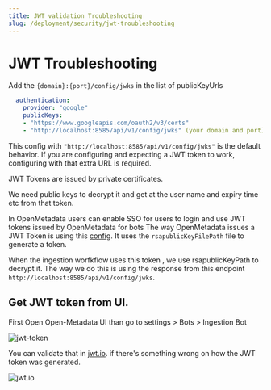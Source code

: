 ```yaml
---
title: JWT validation Troubleshooting
slug: /deployment/security/jwt-troubleshooting
---
```

# JWT Troubleshooting

Add the `{domain}:{port}/config/jwks` in the list of publicKeyUrls

```yaml
  authentication:
    provider: "google"
    publicKeys:
    - "https://www.googleapis.com/oauth2/v3/certs"
    - "http://localhost:8585/api/v1/config/jwks" (your domain and port)
```

This config with `"http://localhost:8585/api/v1/config/jwks"` is the default behavior. If you are configuring and expecting a JWT token to work, configuring with that extra URL is required.

JWT Tokens are issued by private certificates.

We need public keys to decrypt it and get at the user name and expiry time etc from that token.

In OpenMetadata users can enable SSO for users to login and use JWT tokens issued by OpenMetadata for bots
The way OpenMetadata issues a JWT Token is using this [config](https://github.com/open-metadata/OpenMetadata/blob/main/conf/openmetadata.yaml#L155). It uses the `rsapublicKeyFilePath` file to generate a token.

When the ingestion worfkflow uses this token , we use rsapublicKeyPath to decrypt it. The way we do this is using the response from this endpoint `http://localhost:8585/api/v1/config/jwks`.


## Get JWT token from UI.

First Open Open-Metadata UI than go to settings > Bots > Ingestion Bot

<div className="w-100 flex justify-center">
<Image
  src="/images/deployment/troubleshoot/jwt-token.png"
  alt="jwt-token"
  caption="jwt-token"
/>
</div>

You can validate that in [jwt.io](https://jwt.io/). if there's something wrong on how the JWT token was generated.

<div className="w-100 flex justify-center">
<Image
  src="/images/deployment/troubleshoot/jwt-validation.png"
  alt="jwt.io"
  caption="jwt-validation"
/>
</div>
